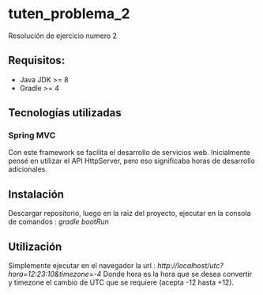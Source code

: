 # tuten_problema_2
Resolución de ejercicio numero 2

## Requisitos:
 * Java JDK >= 8
 * Gradle >= 4
 
## Tecnologías utilizadas
### Spring MVC 
   Con este framework se facilita el desarrollo de servicios web.  Inicialmente pensé en utilizar el API HttpServer, pero eso significaba horas  de desarrollo adicionales.
   
## Instalación 
  Descargar repositorio, luego en la raiz del proyecto, ejecutar en la consola de comandos : *gradle bootRun*

## Utilización
  Simplemente ejecutar en el navegador la url : *http://localhost/utc?hora=12:23:10&timezone=-4*
  Donde hora es la hora que se desea convertir y timezone el cambio de UTC que se requiere (acepta -12 hasta +12).
